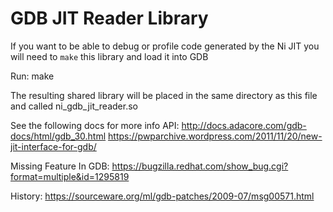 # GDB JIT Reader Library

If you want to be able to debug or profile code generated by the 
Ni JIT you will need to `make` this library and load it into GDB

Run:
    make

The resulting shared library will be placed in the same directory as
 this file and called ni_gdb_jit_reader.so
 
See the following docs for more info
API:
http://docs.adacore.com/gdb-docs/html/gdb_30.html
https://pwparchive.wordpress.com/2011/11/20/new-jit-interface-for-gdb/

Missing Feature In GDB:
https://bugzilla.redhat.com/show_bug.cgi?format=multiple&id=1295819

History:
https://sourceware.org/ml/gdb-patches/2009-07/msg00571.html